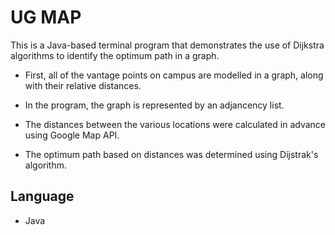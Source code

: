 # UG MAP
This is a Java-based terminal program that demonstrates the use of Dijkstra algorithms to identify the optimum path in a graph.

- First, all of the vantage points on campus are modelled in a graph, along with their relative distances.

- In the program, the graph is represented by an adjancency list.

- The distances between the various locations were calculated in advance using Google Map API.

- The optimum path based on distances was determined using Dijstrak's algorithm.


## Language
- Java

